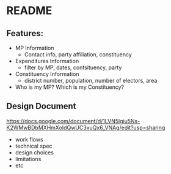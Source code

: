 # README

## Features:
- MP Information
  * Contact info, party affiliation, constituency
- Expenditures Information
  * filter by MP, dates, contsituency, party
- Constituency Information
  * district number, population, number of electors, area
- Who is my MP? Which is my Constituency? 

## Design Document
https://docs.google.com/document/d/1LVN5lgiu5Ns-K2WMwBDbMXHmXoIdQwUC3xuQx6_VNAg/edit?usp=sharing
- work flows
- technical spec
- design choices
- limitations
- etc
